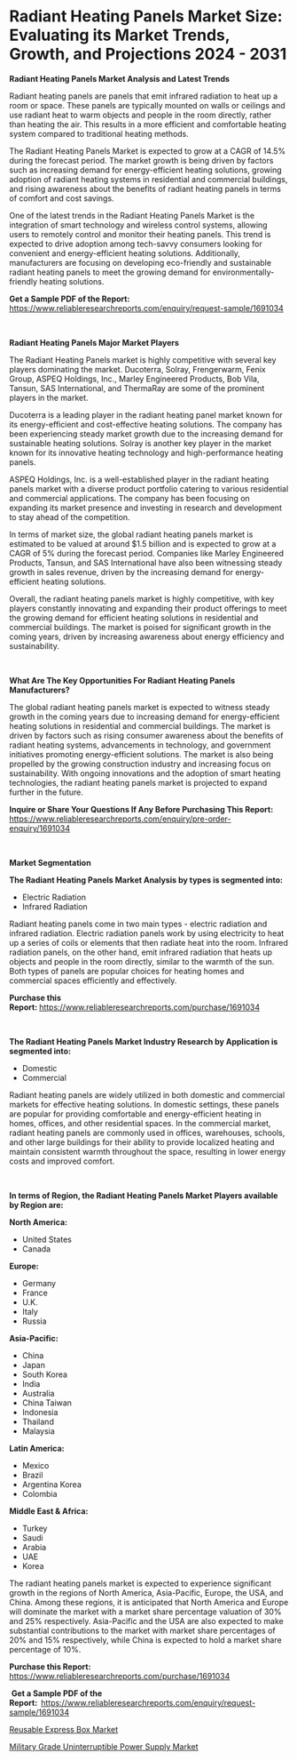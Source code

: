 <p><h1>Radiant Heating Panels Market Size: Evaluating its Market Trends, Growth, and Projections 2024 - 2031</h1></p><p><strong>Radiant Heating Panels Market Analysis and Latest Trends</strong></p>
<p><p>Radiant heating panels are panels that emit infrared radiation to heat up a room or space. These panels are typically mounted on walls or ceilings and use radiant heat to warm objects and people in the room directly, rather than heating the air. This results in a more efficient and comfortable heating system compared to traditional heating methods.</p><p>The Radiant Heating Panels Market is expected to grow at a CAGR of 14.5% during the forecast period. The market growth is being driven by factors such as increasing demand for energy-efficient heating solutions, growing adoption of radiant heating systems in residential and commercial buildings, and rising awareness about the benefits of radiant heating panels in terms of comfort and cost savings.</p><p>One of the latest trends in the Radiant Heating Panels Market is the integration of smart technology and wireless control systems, allowing users to remotely control and monitor their heating panels. This trend is expected to drive adoption among tech-savvy consumers looking for convenient and energy-efficient heating solutions. Additionally, manufacturers are focusing on developing eco-friendly and sustainable radiant heating panels to meet the growing demand for environmentally-friendly heating solutions.</p></p>
<p><strong>Get a Sample PDF of the Report:&nbsp;</strong> <a href="https://www.reliableresearchreports.com/enquiry/request-sample/1691034">https://www.reliableresearchreports.com/enquiry/request-sample/1691034</a></p>
<p>&nbsp;</p>
<p><strong>Radiant Heating Panels Major Market Players</strong></p>
<p><p>The Radiant Heating Panels market is highly competitive with several key players dominating the market. Ducoterra, Solray, Frengerwarm, Fenix Group, ASPEQ Holdings, Inc., Marley Engineered Products, Bob Vila, Tansun, SAS International, and ThermaRay are some of the prominent players in the market. </p><p>Ducoterra is a leading player in the radiant heating panel market known for its energy-efficient and cost-effective heating solutions. The company has been experiencing steady market growth due to the increasing demand for sustainable heating solutions. Solray is another key player in the market known for its innovative heating technology and high-performance heating panels. </p><p>ASPEQ Holdings, Inc. is a well-established player in the radiant heating panels market with a diverse product portfolio catering to various residential and commercial applications. The company has been focusing on expanding its market presence and investing in research and development to stay ahead of the competition.</p><p>In terms of market size, the global radiant heating panels market is estimated to be valued at around $1.5 billion and is expected to grow at a CAGR of 5% during the forecast period. Companies like Marley Engineered Products, Tansun, and SAS International have also been witnessing steady growth in sales revenue, driven by the increasing demand for energy-efficient heating solutions.</p><p>Overall, the radiant heating panels market is highly competitive, with key players constantly innovating and expanding their product offerings to meet the growing demand for efficient heating solutions in residential and commercial buildings. The market is poised for significant growth in the coming years, driven by increasing awareness about energy efficiency and sustainability.</p></p>
<p>&nbsp;</p>
<p><strong>What Are The Key Opportunities For Radiant Heating Panels Manufacturers?</strong></p>
<p><p>The global radiant heating panels market is expected to witness steady growth in the coming years due to increasing demand for energy-efficient heating solutions in residential and commercial buildings. The market is driven by factors such as rising consumer awareness about the benefits of radiant heating systems, advancements in technology, and government initiatives promoting energy-efficient solutions. The market is also being propelled by the growing construction industry and increasing focus on sustainability. With ongoing innovations and the adoption of smart heating technologies, the radiant heating panels market is projected to expand further in the future.</p></p>
<p><strong>Inquire or Share Your Questions If Any Before Purchasing This Report:</strong> <a href="https://www.reliableresearchreports.com/enquiry/pre-order-enquiry/1691034">https://www.reliableresearchreports.com/enquiry/pre-order-enquiry/1691034</a></p>
<p>&nbsp;</p>
<p><strong>Market Segmentation</strong></p>
<p><strong>The Radiant Heating Panels Market Analysis by types is segmented into:</strong></p>
<p><ul><li>Electric Radiation</li><li>Infrared Radiation</li></ul></p>
<p><p>Radiant heating panels come in two main types - electric radiation and infrared radiation. Electric radiation panels work by using electricity to heat up a series of coils or elements that then radiate heat into the room. Infrared radiation panels, on the other hand, emit infrared radiation that heats up objects and people in the room directly, similar to the warmth of the sun. Both types of panels are popular choices for heating homes and commercial spaces efficiently and effectively.</p></p>
<p><strong>Purchase this Report:&nbsp;</strong><a href="https://www.reliableresearchreports.com/purchase/1691034">https://www.reliableresearchreports.com/purchase/1691034</a></p>
<p>&nbsp;</p>
<p><strong>The Radiant Heating Panels Market Industry Research by Application is segmented into:</strong></p>
<p><ul><li>Domestic</li><li>Commercial</li></ul></p>
<p><p>Radiant heating panels are widely utilized in both domestic and commercial markets for effective heating solutions. In domestic settings, these panels are popular for providing comfortable and energy-efficient heating in homes, offices, and other residential spaces. In the commercial market, radiant heating panels are commonly used in offices, warehouses, schools, and other large buildings for their ability to provide localized heating and maintain consistent warmth throughout the space, resulting in lower energy costs and improved comfort.</p></p>
<p>&nbsp;</p>
<p><strong>In terms of Region, the Radiant Heating Panels Market Players available by Region are:</strong></p>
<p>
    <p> <strong> North America: </strong>
        <ul>
            <li>United States</li>
            <li>Canada</li>
        </ul>
        </p> 
    <p> <strong> Europe: </strong>
        <ul>
            <li>Germany</li>
            <li>France</li>
            <li>U.K.</li>
            <li>Italy</li>
            <li>Russia</li>
        </ul>
        </p> 
    <p> <strong> Asia-Pacific: </strong>
        <ul>
            <li>China</li>
            <li>Japan</li>
            <li>South Korea</li>
            <li>India</li>
            <li>Australia</li>
            <li>China Taiwan</li>
            <li>Indonesia</li>
            <li>Thailand</li>
            <li>Malaysia</li>
        </ul>
        </p> 
    <p> <strong> Latin America: </strong>
        <ul>
            <li>Mexico</li>
            <li>Brazil</li>
            <li>Argentina Korea</li>
            <li>Colombia</li>
        </ul>
        </p> 
    <p> <strong> Middle East & Africa: </strong>
        <ul>
            <li>Turkey</li>
            <li>Saudi</li>
            <li>Arabia</li>
            <li>UAE</li>
            <li>Korea</li>
        </ul>
    </p>
    </p>
<p><p>The radiant heating panels market is expected to experience significant growth in the regions of North America, Asia-Pacific, Europe, the USA, and China. Among these regions, it is anticipated that North America and Europe will dominate the market with a market share percentage valuation of 30% and 25% respectively. Asia-Pacific and the USA are also expected to make substantial contributions to the market with market share percentages of 20% and 15% respectively, while China is expected to hold a market share percentage of 10%.</p></p>
<p><strong>Purchase this Report: </strong><a href="https://www.reliableresearchreports.com/purchase/1691034">https://www.reliableresearchreports.com/purchase/1691034</a></p>
<p>&nbsp;<strong>Get a Sample PDF of the Report:&nbsp;&nbsp;</strong><a href="https://www.reliableresearchreports.com/enquiry/request-sample/1691034">https://www.reliableresearchreports.com/enquiry/request-sample/1691034</a></p>
<p><strong></strong></p>
<p><p><a href="https://issuu.com/reportprime-2/docs/reusable-express-box-market-size-2030.pptx">Reusable Express Box Market</a></p><p><a href="https://issuu.com/reportprime-2/docs/military-grade-uninterruptible-power-supply-market">Military Grade Uninterruptible Power Supply Market</a></p></p>